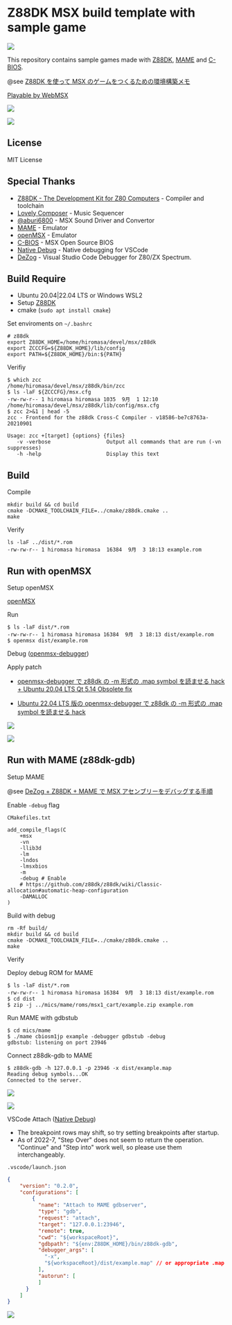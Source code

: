 # Z88DK MSX build template with sample game

![](https://github.com/h1romas4/z88dk-msx-template/workflows/Build/badge.svg)

This repository contains sample games made with [Z88DK](https://github.com/z88dk/z88dk), [MAME](https://www.mamedev.org/) and [C-BIOS](http://cbios.sourceforge.net/).

@see [Z88DK を使って MSX のゲームをつくるための環境構築メモ](https://maple4estry.netlify.app/z88dk-msx/)

[Playable by WebMSX](https://webmsx.org/?MACHINE=MSX2J&ROM=https://github.com/h1romas4/z88dk-msx-template/releases/download/v1.5.1/example.rom)

![](https://raw.githubusercontent.com/h1romas4/z88dk-msx-template/main/docs/images/ponpon-01.png)

![](https://raw.githubusercontent.com/h1romas4/z88dk-msx-template/main/docs/images/ponpon-02.png)

## License

MIT License

## Special Thanks

- [Z88DK - The Development Kit for Z80 Computers](https://github.com/z88dk/z88dk) - Compiler and toolchain
- [Lovely Composer](https://1oogames.itch.io/lovely-composer) - Music Sequencer
- [@aburi6800](https://github.com/aburi6800/msx-PSGSoundDriver) - MSX Sound Driver and Convertor
- [MAME](https://www.mamedev.org/) - Emulator
- [openMSX](https://openmsx.org/) - Emulator
- [C-BIOS](http://cbios.sourceforge.net/) - MSX Open Source BIOS
- [Native Debug](https://github.com/WebFreak001/code-debug) -  Native debugging for VSCode
- [DeZog](https://github.com/maziac/DeZog) - Visual Studio Code Debugger for Z80/ZX Spectrum.

## Build Require

- Ubuntu 20.04|22.04 LTS or Windows WSL2
- Setup [Z88DK](https://github.com/z88dk/z88dk/wiki/installation#linux--unix)
- cmake (`sudo apt install cmake`)

Set enviroments on `~/.bashrc`

```
# z88dk
export Z88DK_HOME=/home/hiromasa/devel/msx/z88dk
export ZCCCFG=${Z88DK_HOME}/lib/config
export PATH=${Z88DK_HOME}/bin:${PATH}
```

Verifiy

```
$ which zcc
/home/hiromasa/devel/msx/z88dk/bin/zcc
$ ls -laF ${ZCCCFG}/msx.cfg
-rw-rw-r-- 1 hiromasa hiromasa 1035  9月  1 12:10 /home/hiromasa/devel/msx/z88dk/lib/config/msx.cfg
$ zcc 2>&1 | head -5
zcc - Frontend for the z88dk Cross-C Compiler - v18586-be7c8763a-20210901

Usage: zcc +[target] {options} {files}
   -v -verbose                  Output all commands that are run (-vn suppresses)
   -h -help                     Display this text
```

## Build

Compile

```
mkdir build && cd build
cmake -DCMAKE_TOOLCHAIN_FILE=../cmake/z88dk.cmake ..
make
```

Verify

```
ls -laF ../dist/*.rom
-rw-rw-r-- 1 hiromasa hiromasa  16384  9月  3 18:13 example.rom
```

## Run with openMSX

Setup openMSX

[openMSX](https://openmsx.org/)

Run

```
$ ls -laF dist/*.rom
-rw-rw-r-- 1 hiromasa hiromasa 16384  9月  3 18:13 dist/example.rom
$ openmsx dist/example.rom
```

Debug ([openmsx-debugger](https://github.com/openMSX/debugger))

Apply patch

-  [openmsx-debugger で z88dk の -m 形式の .map symbol を読ませる hack + Ubuntu 20.04 LTS Qt 5.14 Obsolete fix](https://gist.github.com/h1romas4/5f6579fcaad77cab3413ff437188a2f2)

-  [Ubuntu 22.04 LTS 版の openmsx-debugger で z88dk の -m 形式の .map symbol を読ませる hack](https://gist.github.com/h1romas4/9fdbcd45c4d6bdd87312dc3ca83059be)

![](https://raw.githubusercontent.com/h1romas4/z88dk-msx-template/main/docs/images/openmsx-debugger-02.png)

![](https://raw.githubusercontent.com/h1romas4/z88dk-msx-template/main/docs/images/openmsx-debugger-01.png)

## Run with MAME (z88dk-gdb)

Setup MAME

@see [DeZog + Z88DK + MAME で MSX アセンブリーをデバッグする手順](https://maple4estry.netlify.app/dezog-mame-msx/)

Enable `-debug` flag

`CMakefiles.txt`

```
add_compile_flags(C
    +msx
    -vn
    -llib3d
    -lm
    -lndos
    -lmsxbios
    -m
    -debug # Enable
    # https://github.com/z88dk/z88dk/wiki/Classic-allocation#automatic-heap-configuration
    -DAMALLOC
)
```

Build with debug

```
rm -Rf build/
mkdir build && cd build
cmake -DCMAKE_TOOLCHAIN_FILE=../cmake/z88dk.cmake ..
make
```

Verify

Deploy debug ROM for MAME

```
$ ls -laF dist/*.rom
-rw-rw-r-- 1 hiromasa hiromasa 16384  9月  3 18:13 dist/example.rom
$ cd dist
$ zip -j ../mics/mame/roms/msx1_cart/example.zip example.rom
```

Run MAME with gdbstub

```
$ cd mics/mame
$ ./mame cbiosm1jp example -debugger gdbstub -debug
gdbstub: listening on port 23946
```

Connect z88dk-gdb to MAME

```
$ z88dk-gdb -h 127.0.0.1 -p 23946 -x dist/example.map
Reading debug symbols...OK
Connected to the server.
```

![](https://raw.githubusercontent.com/h1romas4/z88dk-msx-template/main/docs/images/z88dk-gdb-01.png)

![](https://raw.githubusercontent.com/h1romas4/z88dk-msx-template/main/docs/images/z88dk-gdb-02.png)

VSCode Attach ([Native Debug](https://github.com/WebFreak001/code-debug))

- The breakpoint rows may shift, so try setting breakpoints after startup.
- As of 2022-7, "Step Over" does not seem to return the operation. "Continue" and "Step into" work well, so please use them interchangeably.

`.vscode/launch.json`

```json
{
    "version": "0.2.0",
    "configurations": [
        {
          "name": "Attach to MAME gdbserver",
          "type": "gdb",
          "request": "attach",
          "target": "127.0.0.1:23946",
          "remote": true,
          "cwd": "${workspaceRoot}",
          "gdbpath": "${env:Z88DK_HOME}/bin/z88dk-gdb",
          "debugger_args": [
            "-x",
            "${workspaceRoot}/dist/example.map" // or appropriate .map of your project (-m -debug needed!)
          ],
          "autorun": [
          ]
      }
    ]
}
```

![](https://raw.githubusercontent.com/h1romas4/z88dk-msx-template/main/docs/images/z88dk-gdb-03.png)
